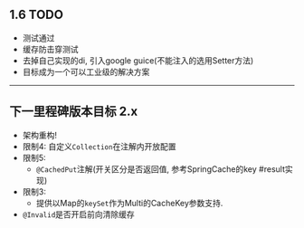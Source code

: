 ## 1.6 TODO
- 测试通过
- 缓存防击穿测试
- 去掉自己实现的di, 引入google guice(不能注入的选用Setter方法)
- 目标成为一个可以工业级的解决方案

----
## 下一里程碑版本目标 2.x
- 架构重构!
- 限制4: 自定义`Collection`在注解内开放配置
- 限制5:
    - `@CachedPut`注解(开关区分是否返回值, 参考SpringCache的key #result实现)    
- 限制3:
    - 提供以Map的`keySet`作为Multi的CacheKey参数支持.
- `@Invalid`是否开启前向清除缓存
